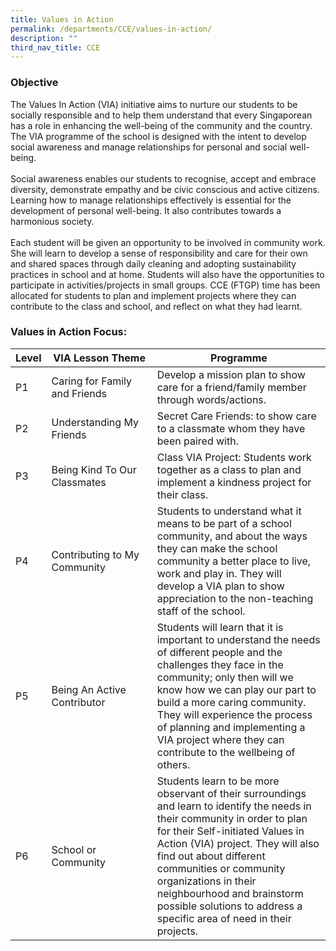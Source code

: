 ```yaml
---
title: Values in Action
permalink: /departments/CCE/values-in-action/
description: ""
third_nav_title: CCE
---
```

### **Objective**

The Values In Action (VIA) initiative aims to nurture our students to be socially responsible and to help them understand that every Singaporean has a role in enhancing the well-being of the community and the country. The VIA programme of the school is designed with the intent to develop social awareness and manage relationships for personal and social well-being. <br><br>
Social awareness enables our students to recognise, accept and embrace diversity, demonstrate empathy and be civic conscious and active citizens. Learning how to manage relationships effectively is essential for the development of personal well-being. It also contributes towards a harmonious society.<br><br>
Each student will be given an opportunity to be involved in community work. She will learn to develop a sense of responsibility and care for their own and shared spaces through daily cleaning and adopting sustainability practices in school and at home. Students will also have the opportunities to participate in activities/projects in small groups. CCE (FTGP) time has been allocated for students to plan and implement projects where they can contribute to the class and school, and reflect on what they had learnt. 
  
### **Values in Action Focus:**

<table style="width:100%">
<thead>
<tr>
<th style="width:10%">Level</th>
<th>VIA Lesson Theme</th>
<th style="width:55%">Programme</th>
</tr>
</thead>
<tbody>
<tr>
<td>P1</td>
<td>Caring for Family and Friends</td>
<td>Develop a mission plan to show care for a friend/family member through words/actions.</td>	
</tr>
<tr>
<td>P2</td>
<td>Understanding My Friends</td>
<td>Secret Care Friends: to show care to a classmate whom they have been paired with.</td>	
</tr>	
	<tr>
<td>P3</td>
<td>Being Kind To Our Classmates</td>
<td>Class VIA Project: Students work together as a class to plan and implement a kindness project for their class.</td>	
</tr>
	<td>P4</td>
<td>Contributing to My Community</td>
<td>Students to understand what it means to be part of a school community, and about the ways they can make the school community a better place to live, work and play in. They will develop a VIA plan to show appreciation to the non-teaching staff of the school.</td>	
</tr>
<td>P5</td>
<td>Being An Active Contributor</td>
<td>Students will learn that it is important to understand the needs of different people and the challenges they face in the community; only then will we know how we can play our part to build a more caring community. They will experience the process of planning and implementing a VIA project where they can contribute to the wellbeing of others. </td>	
</tr>	
<td>P6</td>
<td>School or Community</td>
<td>Students learn to be more observant of their surroundings and learn to identify the needs in their community in order to plan for their Self-initiated Values in Action (VIA) project. They will also find out about different communities or community organizations in their neighbourhood and brainstorm possible solutions to address a specific area of need in their projects. </td>	
</tr>